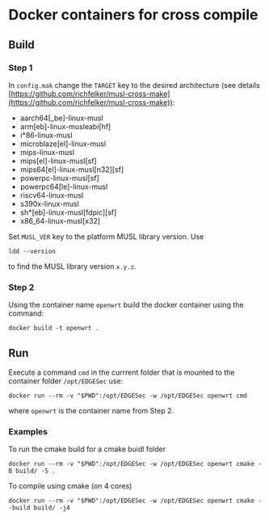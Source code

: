 # Docker containers for cross compile

## Build

### Step 1
In `config.mak` change the `TARGET` key to the desired architecture (see details [https://github.com/richfelker/musl-cross-make](https://github.com/richfelker/musl-cross-make)):
- aarch64[_be]-linux-musl
- arm[eb]-linux-musleabi[hf]
- i*86-linux-musl
- microblaze[el]-linux-musl
- mips-linux-musl
- mips[el]-linux-musl[sf]
- mips64[el]-linux-musl[n32][sf]
- powerpc-linux-musl[sf]
- powerpc64[le]-linux-musl
- riscv64-linux-musl
- s390x-linux-musl
- sh*[eb]-linux-musl[fdpic][sf]
- x86_64-linux-musl[x32]

Set `MUSL_VER` key to the platform MUSL library version. Use
```console
ldd --version
```
to find the MUSL library version `x.y.z`.

### Step 2
Using the container name `openwrt` build the docker container using the command:
```console
docker build -t openwrt .
```

## Run
Execute a command ```cmd``` in the currrent folder that is mounted to the container folder `/opt/EDGESec` use:
```console
docker run --rm -v "$PWD":/opt/EDGESec -w /opt/EDGESec openwrt cmd 
```
where `openwrt` is the container name from Step 2.

### Examples
To run the cmake build for a cmake buidl folder
```console
docker run --rm -v "$PWD":/opt/EDGESec -w /opt/EDGESec openwrt cmake -B build/ -S .
```

To compile using cmake (on 4 cores)
```console
docker run --rm -v "$PWD":/opt/EDGESec -w /opt/EDGESec openwrt cmake --build build/ -j4
```
